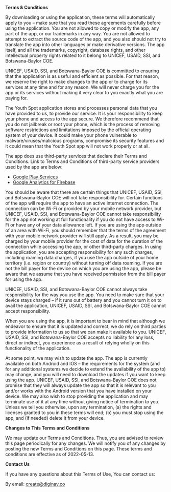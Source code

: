 **Terms & Conditions**

By downloading or using the application, these terms will automatically apply to you – make sure that you read these agreements carefully before using the application. You are not allowed to copy or modify the app, any part of the app, or our trademarks in any way. You are not allowed to attempt to extract the source code of the app, and you also should not try to translate the app into other languages or make derivative versions. The app itself, and all the trademarks, copyright, database rights, and other intellectual property rights related to it belong to UNICEF, USAID, SSI, and Botswana-Baylor COE.

UNICEF, USAID, SSI, and Botswana-Baylor COE is committed to ensuring that the application is as useful and efficient as possible. For that reason, we reserve the right to make changes to the app or to charge for its services at any time and for any reason. We will never charge you for the app or its
services without making it very clear to you exactly what you are paying for.

The Youth Spot application stores and processes personal data that you have provided to us, to provide our service. It is your responsibility to keep your phone and access to the app secure. We therefore recommend that you do not jailbreak or root your phone, which is the process of removing software restrictions and limitations imposed by the official operating system of your device. It could make your phone vulnerable to malware/viruses/malicious programs, compromise its security features and it could mean that the Youth Spot app will not work properly or at all.

The app does use third-party services that declare their Terms and Conditions.
Link to Terms and Conditions of third-party service providers used by the app are below:

- [Google Play Services](https://policies.google.com/terms)
- [Google Analytics for Firebase](https://firebase.google.com/terms/analytics)

You should be aware that there are certain things that UNICEF, USAID, SSI, and Botswana-Baylor COE will not take responsibility for. Certain functions of the app will require the app to have an active internet connection. The connection can be Wi-Fi or provided by your mobile network provider, but UNICEF, USAID, SSI, and Botswana-Baylor COE cannot take responsibility for the app not working at full functionality if you do not have access to Wi-Fi or have any of your data allowance left. If you are using the app outside of an area with Wi-Fi, you should remember that the terms of the agreement with your mobile network provider will still apply. As a result, you may be charged by your mobile provider for the cost of data for the duration of the connection while accessing the app, or other third-party charges. In using the application, you are accepting responsibility for any such charges, including roaming data charges, if you use the app outside of your home territory (i.e. region or country) without turning off data roaming. If you are not the bill payer for the device on which you are using the app, please be aware that we assume that you have received permission from the bill payer for using the app.

UNICEF, USAID, SSI, and Botswana-Baylor COE cannot always take responsibility for the way you use the app. You need to make sure that your device stays charged – if it runs out of battery and you cannot turn it on to avail the application, UNICEF, USAID, SSI, and Botswana-Baylor COE cannot accept responsibility.

When you are using the app, it is important to bear in mind that although we endeavor to ensure that it is updated and correct, we do rely on third parties to provide information to us so that we can make it available to you. UNICEF, USAID, SSI, and Botswana-Baylor COE accepts no liability for any loss, direct or indirect, you experience as a result of relying wholly on this functionality of the application.

At some point, we may wish to update the app. The app is currently available on both Android and IOS – the requirements for the system (and for any additional systems we decide to extend the availability of the app to) may change, and you will need to download the updates if you want to keep using the app. UNICEF, USAID, SSI, and Botswana-Baylor COE does not promise that they will always update the app so that it is relevant to you and/or works with the Android version that you have installed on your device. We may also wish to stop providing the application and may terminate use of it at any time without giving notice of termination to you. Unless we tell you otherwise, upon any termination, (a) the rights and licenses granted to you in these terms will end; (b) you must stop using the app, and (if needed) delete it from your device.

**Changes to This Terms and Conditions**

We may update our Terms and Conditions. Thus, you are advised to review this page periodically for any changes. We will notify you of any changes by posting the new Terms and Conditions on this page. These terms and conditions are effective as of 2022-05-13.

**Contact Us**

If you have any questions about this Terms of Use, You can contact us:

By email: create@diginav.co
